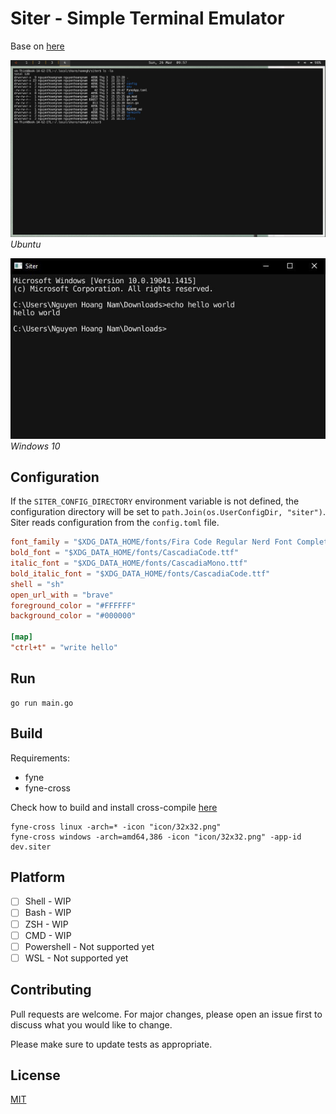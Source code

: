 # Siter - Simple Terminal Emulator

Base on [here](https://ishuah.com/2021/03/10/build-a-terminal-emulator-in-100-lines-of-go/)

![Ubuntu](https://raw.githubusercontent.com/namngh/assets/main/siter/linux-ls.jpg)
*Ubuntu*

![Windows 10](https://raw.githubusercontent.com/namngh/assets/main/siter/windows-echo.jpg)
*Windows 10*

## Configuration

If the `SITER_CONFIG_DIRECTORY` environment variable is not defined, the configuration directory will 
be set to `path.Join(os.UserConfigDir, "siter")`. Siter reads configuration from the `config.toml` file.

```toml
font_family = "$XDG_DATA_HOME/fonts/Fira Code Regular Nerd Font Complete Mono.ttf"
bold_font = "$XDG_DATA_HOME/fonts/CascadiaCode.ttf"
italic_font = "$XDG_DATA_HOME/fonts/CascadiaMono.ttf"
bold_italic_font = "$XDG_DATA_HOME/fonts/CascadiaCode.ttf"
shell = "sh"
open_url_with = "brave"
foreground_color = "#FFFFFF"
background_color = "#000000"

[map]
"ctrl+t" = "write hello"
```

## Run

```
go run main.go
```

## Build

Requirements:

- fyne
- fyne-cross

Check how to build and install cross-compile [here](https://developer.fyne.io/started/cross-compiling)

```
fyne-cross linux -arch=* -icon "icon/32x32.png"
fyne-cross windows -arch=amd64,386 -icon "icon/32x32.png" -app-id dev.siter
```

## Platform

- [ ] Shell - WIP
- [ ] Bash - WIP
- [ ] ZSH - WIP
- [ ] CMD - WIP
- [ ] Powershell - Not supported yet
- [ ] WSL - Not supported yet

## Contributing

Pull requests are welcome. For major changes,
please open an issue first to discuss what you would like to change.

Please make sure to update tests as appropriate.

## License

[MIT](https://choosealicense.com/licenses/mit)